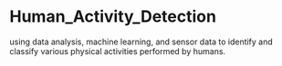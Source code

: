 # Human_Activity_Detection
using data analysis, machine learning, and sensor data to identify and classify various physical activities performed by humans.
